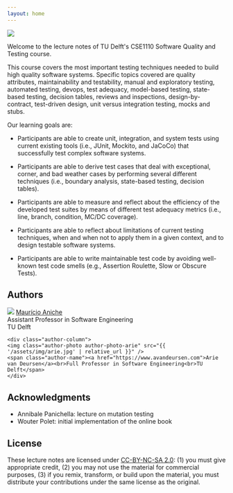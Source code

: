 ```yaml
---
layout: home
---
```


<img id="home-img" src="{{ '/assets/img/header.jpg' | relative_url }}" />

Welcome to the lecture notes of TU Delft's CSE1110 Software Quality and Testing course.

This course covers the most important testing techniques needed to build high quality software systems. Specific topics covered are quality attributes, maintainability and testability, manual and exploratory testing, automated testing, devops, test adequacy, model-based testing, state-based testing, decision tables, reviews and inspections, design-by-contract, test-driven design, unit versus integration testing, mocks and stubs.

Our learning goals are:

* Participants are able to create unit, integration, and system tests using current existing tools (i.e., JUnit, Mockito, and JaCoCo) that successfully test complex software systems.

* Participants are able to derive test cases that deal with exceptional, corner, and bad weather cases by performing several different techniques (i.e., boundary analysis, state-based testing, decision tables).

* Participants are able to measure and reflect about the efficiency of the developed test suites by means of different test adequacy metrics (i.e., line, branch, condition, MC/DC coverage).

* Participants are able to reflect about limitations of current testing techniques, when and when not to apply them in a given context, and to design testable software systems.

* Participants are able to write maintainable test code by avoiding well-known test code smells (e.g., Assertion Roulette, Slow or Obscure Tests).

## Authors

<div class="author-row">
	<div class="author-column">
	<img class="author-photo author-photo-mauricio" src="{{ '/assets/img/mauricio.jpg' | relative_url }}" />
	<span class="author-name"><a href="https://www.mauricioaniche.com">Maurício Aniche</a><br>Assistant Professor in Software Engineering<br>TU Delft</span>
	</div>

	<div class="author-column">
	<img class="author-photo author-photo-arie" src="{{ '/assets/img/arie.jpg' | relative_url }}" />
	<span class="author-name"><a href="https://www.avandeursen.com">Arie van Deursen</a><br>Full Professor in Software Engineering<br>TU Delft</span>
	</div>
</div>

## Acknowledgments

* Annibale Panichella: lecture on mutation testing
* Wouter Polet: initial implementation of the online book


## License

These lecture notes are licensed under [CC-BY-NC-SA 2.0](https://creativecommons.org/licenses/by-nc-sa/2.0/): (1) you must give appropriate credit, (2) you may not use the material for commercial purposes, (3) if you remix, transform, or build upon the material, you must distribute your contributions under the same license as the original.

